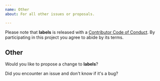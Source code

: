 ```yaml
---
name: Other
about: For all other issues or proposals.

---
```


Please note that **labels** is released with a [Contributor Code of Conduct][code of conduct]. By participating in this project you agree to abide by its terms.

[code of conduct]: /CODE_OF_CONDUCT.md

## Other

Would you like to propose a change to **labels**?

Did you encounter an issue and don't know if it's a bug?
